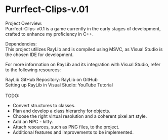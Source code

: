 #             Purrfect-Clips-v.01           #


Project Overview: <br>
Purrfect-Clips-v0.1 is a game currently in the early stages of development, crafted to enhance my proficiency in C++.<br>

Dependencies: <br>
This project utilizes RayLib and is compiled using MSVC, as Visual Studio is the chosen IDE for development.<br>

For more information on RayLib and its integration with Visual Studio, refer to the following resources:<br>

RayLib GitHub Repository: RayLib on GitHub<br>
Setting up RayLib in Visual Studio: YouTube Tutorial<br><br>
TODO:<br>
- Convert structures to classes.<br>
- Plan and develop a class hierarchy for objects.<br>
- Choose the right virtual resolution and a coherent pixel art style.<br>
- Add an NPC - kitty.<br>
- Attach resources, such as PNG files, to the project.<br>
- Additional features and improvements to be implemented.
